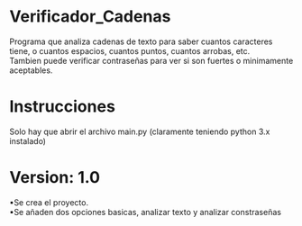 # Verificador_Cadenas

Programa que analiza cadenas de texto para saber cuantos caracteres tiene, o cuantos espacios, cuantos puntos, cuantos arrobas, etc.\
Tambien puede verificar contraseñas para ver si son fuertes o minimamente aceptables.

# Instrucciones
Solo hay que abrir el archivo main.py (claramente teniendo python 3.x instalado)

# Version: 1.0
▪Se crea el proyecto. \
▪Se añaden dos opciones basicas, analizar texto y analizar constraseñas
